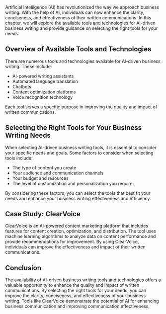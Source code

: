 
Artificial Intelligence (AI) has revolutionized the way we approach business writing. With the help of AI, individuals can now enhance the clarity, conciseness, and effectiveness of their written communications. In this chapter, we will explore the available tools and technologies for AI-driven business writing and provide guidance on selecting the right tools for your needs.

Overview of Available Tools and Technologies
--------------------------------------------

There are numerous tools and technologies available for AI-driven business writing. These include:

* AI-powered writing assistants
* Automated language translation
* Chatbots
* Content optimization platforms
* Voice recognition technology

Each tool serves a specific purpose in improving the quality and impact of written communications.

Selecting the Right Tools for Your Business Writing Needs
---------------------------------------------------------

When selecting AI-driven business writing tools, it is essential to consider your specific needs and goals. Some factors to consider when selecting tools include:

* The type of content you create
* Your audience and communication channels
* Your budget and resources
* The level of customization and personalization you require

By considering these factors, you can select the tools that best fit your needs and enhance your business writing effectiveness and efficiency.

Case Study: ClearVoice
----------------------

ClearVoice is an AI-powered content marketing platform that includes features for content creation, optimization, and distribution. The tool uses machine learning algorithms to analyze data on content performance and provide recommendations for improvement. By using ClearVoice, individuals can improve the effectiveness and impact of their written communications.

Conclusion
----------

The availability of AI-driven business writing tools and technologies offers a valuable opportunity to enhance the quality and impact of written communications. By selecting the right tools for your needs, you can improve the clarity, conciseness, and effectiveness of your business writing. Tools like ClearVoice demonstrate the potential of AI for enhancing business communication and improving communication effectiveness.
